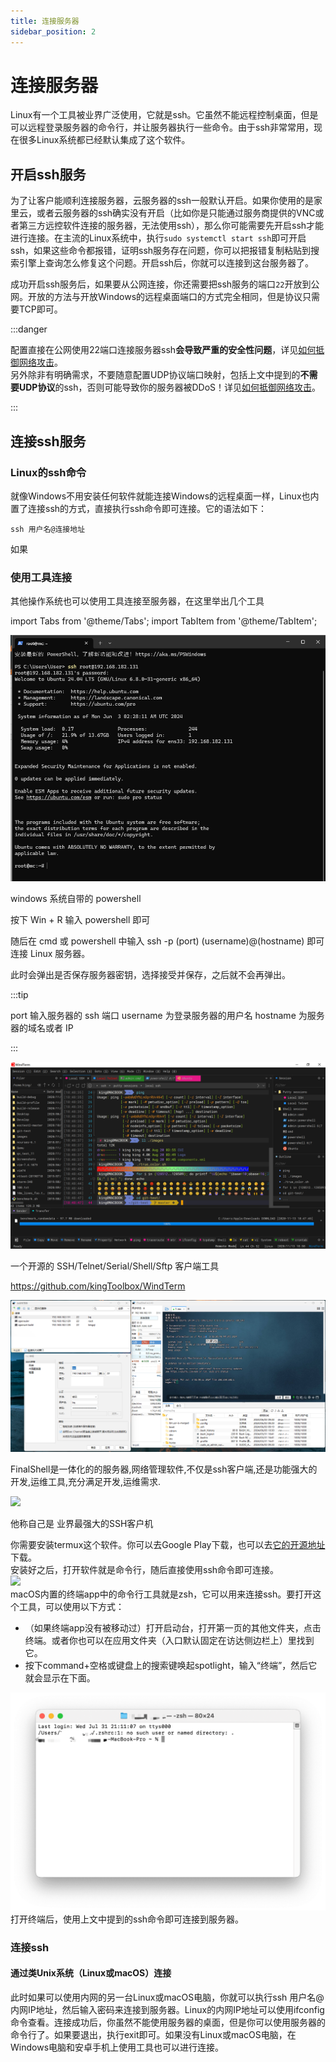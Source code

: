 ```yaml
---
title: 连接服务器
sidebar_position: 2
---
```


# 连接服务器

Linux有一个工具被业界广泛使用，它就是ssh。它虽然不能远程控制桌面，但是可以远程登录服务器的命令行，并让服务器执行一些命令。由于ssh非常常用，现在很多Linux系统都已经默认集成了这个软件。

## 开启ssh服务
为了让客户能顺利连接服务器，云服务器的ssh一般默认开启。如果你使用的是家里云，或者云服务器的ssh确实没有开启（比如你是只能通过服务商提供的VNC或者第三方远控软件连接的服务器，无法使用ssh），那么你可能需要先开启ssh才能进行连接。在主流的Linux系统中，执行`sudo systemctl start ssh`即可开启ssh，如果这些命令都报错，证明ssh服务存在问题，你可以把报错复制粘贴到搜索引擎上查询怎么修复这个问题。开启ssh后，你就可以连接到这台服务器了。

成功开启ssh服务后，如果要从公网连接，你还需要把ssh服务的端口`22`开放到公网。开放的方法与开放Windows的远程桌面端口的方式完全相同，但是协议只需要TCP即可。

:::danger

配置直接在公网使用22端口连接服务器ssh**会导致严重的安全性问题**，详见[如何抵御网络攻击](../maintenance/how-to-defend-against-cyber-attacks.md)。  
另外除非有明确需求，不要随意配置UDP协议端口映射，包括上文中提到的**不需要UDP协议**的ssh，否则可能导致你的服务器被DDoS！详见[如何抵御网络攻击](../maintenance/how-to-defend-against-cyber-attacks.md)。

:::

## 连接ssh服务

### Linux的ssh命令

就像Windows不用安装任何软件就能连接Windows的远程桌面一样，Linux也内置了连接ssh的方式，直接执行ssh命令即可连接。它的语法如下：
```
ssh 用户名@连接地址
```
如果

### 使用工具连接
其他操作系统也可以使用工具连接至服务器，在这里举出几个工具

import Tabs from '@theme/Tabs';
import TabItem from '@theme/TabItem';

<Tabs>
  <TabItem value="powershell" label="powershell" default>

![](_images/Linux开服/连接服务器/1.png)

windows 系统自带的 powershell

按下 Win + R 输入 powershell 即可

随后在 cmd 或 powershell 中输入 ssh -p (port) (username)@(hostname) 即可连接 Linux 服务器。

此时会弹出是否保存服务器密钥，选择接受并保存，之后就不会再弹出。

:::tip

port 输入服务器的 ssh 端口
username 为登录服务器的用户名
hostname 为服务器的域名或者 IP

:::

  </TabItem>
  <TabItem value="windterm" label="WindTerm">

![WindTerm](_images/Linux开服/连接服务器/WindTerm.png)

一个开源的 SSH/Telnet/Serial/Shell/Sftp 客户端工具

https://github.com/kingToolbox/WindTerm

  </TabItem>
  <TabItem value="finelshell" label="FinelShell">

![](_images/Linux开服/连接服务器/2.png)

FinalShell是一体化的的服务器,网络管理软件,不仅是ssh客户端,还是功能强大的开发,运维工具,充分满足开发,运维需求.

  </TabItem>
  <TabItem value="xshell" label="Xshell">

![](https://www.xshell.com/wp-content/uploads/2020/10/p-xshell7-top-zh.png)

他称自己是 业界最强大的SSH客户机

  </TabItem>
  <TabItem value="termux" lable="安卓手机（termux）">
    
你需要安装termux这个软件。你可以去Google Play下载，也可以去[它的开源地址](https://github.com/termux/termux-app)下载。  
安装好之后，打开软件就是命令行，随后直接使用ssh命令即可连接。  
![](_images/Linux开服/连接服务器/termux_screenshot.jpg)  
  </TabItem>
  <TabItem value="zsh" lable="macOS（zsh）">
macOS内置的终端app中的命令行工具就是zsh，它可以用来连接ssh。要打开这个工具，可以使用以下方式：
- （如果终端app没有被移动过）打开启动台，打开第一页的其他文件夹，点击终端。或者你也可以在应用文件夹（入口默认固定在访达侧边栏上）里找到它。
- 按下command+空格或键盘上的搜索键唤起spotlight，输入“终端”，然后它就会显示在下面。

![](_images/Linux开服/连接服务器/macOS_terminal.png)  
打开终端后，使用上文中提到的ssh命令即可连接到服务器。
  </TabItem>
</Tabs>



### 连接ssh
#### 通过类Unix系统（Linux或macOS）连接
此时如果可以使用内网的另一台Linux或macOS电脑，你就可以执行ssh 用户名@内网IP地址，然后输入密码来连接到服务器。Linux的内网IP地址可以使用ifconfig命令查看。连接成功后，你虽然不能使用服务器的桌面，但是你可以使用服务器的命令行了。如果要退出，执行exit即可。如果没有Linux或macOS电脑，在Windows电脑和安卓手机上使用工具也可以进行连接。

<!--除了ssh之外，还有一种远程桌面叫VNC。VNC是一种远程桌面协议，在Linux上的使用尤其广泛，也可以用作包括Windows在内的其他系统。由于VNC没有业界采用极其广泛的具体软件，这里不介绍广泛使用的软件，具体要使用可以上网搜索相关的软件和教程。 -->
